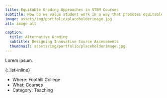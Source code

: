 ```yaml
---
title: Equitable Grading Approaches in STEM Courses
subtitle: How do we value student work in a way that promotes equitable learning?
image: assets/img/portfolio/placeholderimage.jpg
alt: image alt

caption:
  title: Alternative Grading
  subtitle: Designing Innovative Course Assessments
  thumbnail: assets/img/portfolio/placeholderimage.jpg
---
```

Lorem ipsum.

{:.list-inline}
- Where: Foothill College
- What: Courses
- Category: Teaching

